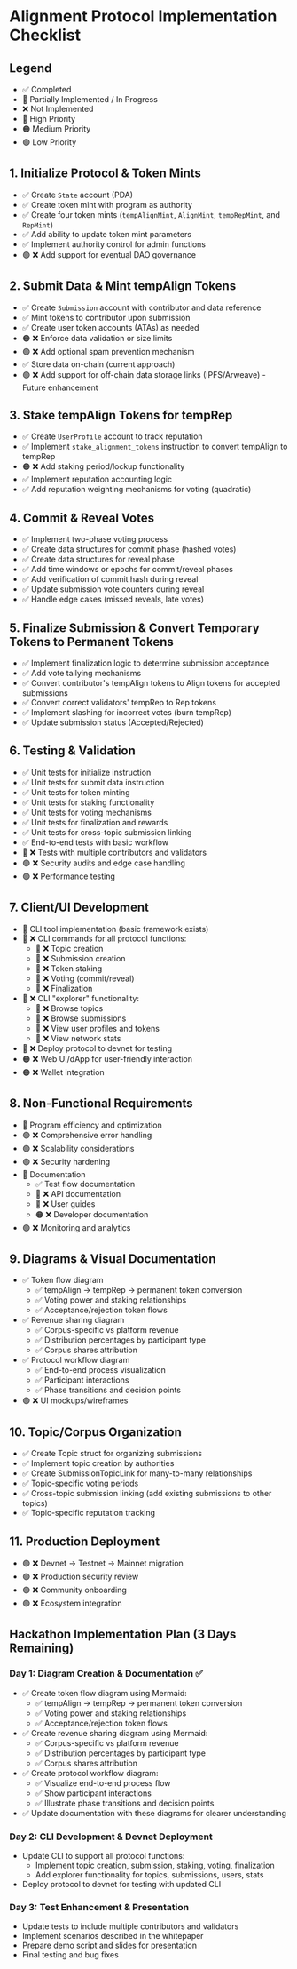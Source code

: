 # Alignment Protocol Implementation Checklist

## Legend
- ✅ Completed
- 🔄 Partially Implemented / In Progress
- ❌ Not Implemented
- 🔴 High Priority
- 🟠 Medium Priority
- 🟢 Low Priority

## 1. Initialize Protocol & Token Mints

- ✅ Create `State` account (PDA)
- ✅ Create token mint with program as authority
- ✅ Create four token mints (`tempAlignMint`, `AlignMint`, `tempRepMint`, and `RepMint`)
- ✅ Add ability to update token mint parameters
- ✅ Implement authority control for admin functions
- 🟢 ❌ Add support for eventual DAO governance

## 2. Submit Data & Mint tempAlign Tokens

- ✅ Create `Submission` account with contributor and data reference
- ✅ Mint tokens to contributor upon submission
- ✅ Create user token accounts (ATAs) as needed
- 🟠 ❌ Enforce data validation or size limits
- 🟢 ❌ Add optional spam prevention mechanism
- ✅ Store data on-chain (current approach)
- 🟢 ❌ Add support for off-chain data storage links (IPFS/Arweave) - Future enhancement

## 3. Stake tempAlign Tokens for tempRep

- ✅ Create `UserProfile` account to track reputation
- ✅ Implement `stake_alignment_tokens` instruction to convert tempAlign to tempRep
- 🟠 ❌ Add staking period/lockup functionality
- ✅ Implement reputation accounting logic
- ✅ Add reputation weighting mechanisms for voting (quadratic)

## 4. Commit & Reveal Votes

- ✅ Implement two-phase voting process
- ✅ Create data structures for commit phase (hashed votes)
- ✅ Create data structures for reveal phase
- ✅ Add time windows or epochs for commit/reveal phases
- ✅ Add verification of commit hash during reveal
- ✅ Update submission vote counters during reveal
- ✅ Handle edge cases (missed reveals, late votes)

## 5. Finalize Submission & Convert Temporary Tokens to Permanent Tokens

- ✅ Implement finalization logic to determine submission acceptance
- ✅ Add vote tallying mechanisms
- ✅ Convert contributor's tempAlign tokens to Align tokens for accepted submissions
- ✅ Convert correct validators' tempRep to Rep tokens
- ✅ Implement slashing for incorrect votes (burn tempRep)
- ✅ Update submission status (Accepted/Rejected)

## 6. Testing & Validation

- ✅ Unit tests for initialize instruction
- ✅ Unit tests for submit data instruction
- ✅ Unit tests for token minting
- ✅ Unit tests for staking functionality
- ✅ Unit tests for voting mechanisms
- ✅ Unit tests for finalization and rewards
- ✅ Unit tests for cross-topic submission linking
- ✅ End-to-end tests with basic workflow
- 🔴 ❌ Tests with multiple contributors and validators
- 🟢 ❌ Security audits and edge case handling
- 🟢 ❌ Performance testing

## 7. Client/UI Development

- 🔄 CLI tool implementation (basic framework exists)
- 🔴 ❌ CLI commands for all protocol functions:
  - 🔴 ❌ Topic creation
  - 🔴 ❌ Submission creation
  - 🔴 ❌ Token staking
  - 🔴 ❌ Voting (commit/reveal)
  - 🔴 ❌ Finalization
- 🔴 ❌ CLI "explorer" functionality:
  - 🔴 ❌ Browse topics
  - 🔴 ❌ Browse submissions
  - 🔴 ❌ View user profiles and tokens
  - 🔴 ❌ View network stats
- 🔴 ❌ Deploy protocol to devnet for testing
- 🟠 ❌ Web UI/dApp for user-friendly interaction
- 🟠 ❌ Wallet integration

## 8. Non-Functional Requirements

- 🔄 Program efficiency and optimization
- 🟢 ❌ Comprehensive error handling
- 🟢 ❌ Scalability considerations
- 🟢 ❌ Security hardening
- 🔄 Documentation
  - ✅ Test flow documentation
  - 🔴 ❌ API documentation
  - 🔴 ❌ User guides
  - 🟠 ❌ Developer documentation
- 🟢 ❌ Monitoring and analytics

## 9. Diagrams & Visual Documentation

- ✅ Token flow diagram
  - ✅ tempAlign → tempRep → permanent token conversion
  - ✅ Voting power and staking relationships
  - ✅ Acceptance/rejection token flows
- ✅ Revenue sharing diagram
  - ✅ Corpus-specific vs platform revenue
  - ✅ Distribution percentages by participant type
  - ✅ Corpus shares attribution
- ✅ Protocol workflow diagram
  - ✅ End-to-end process visualization
  - ✅ Participant interactions
  - ✅ Phase transitions and decision points
- 🟢 ❌ UI mockups/wireframes

## 10. Topic/Corpus Organization

- ✅ Create Topic struct for organizing submissions
- ✅ Implement topic creation by authorities
- ✅ Create SubmissionTopicLink for many-to-many relationships
- ✅ Topic-specific voting periods
- ✅ Cross-topic submission linking (add existing submissions to other topics)
- ✅ Topic-specific reputation tracking

## 11. Production Deployment

- 🟢 ❌ Devnet → Testnet → Mainnet migration
- 🟢 ❌ Production security review
- 🟢 ❌ Community onboarding
- 🟢 ❌ Ecosystem integration

## Hackathon Implementation Plan (3 Days Remaining)

### Day 1: Diagram Creation & Documentation ✅
- ✅ Create token flow diagram using Mermaid:
  - ✅ tempAlign → tempRep → permanent token conversion
  - ✅ Voting power and staking relationships
  - ✅ Acceptance/rejection token flows
- ✅ Create revenue sharing diagram using Mermaid:
  - ✅ Corpus-specific vs platform revenue
  - ✅ Distribution percentages by participant type
  - ✅ Corpus shares attribution
- ✅ Create protocol workflow diagram:
  - ✅ Visualize end-to-end process flow
  - ✅ Show participant interactions
  - ✅ Illustrate phase transitions and decision points
- ✅ Update documentation with these diagrams for clearer understanding

### Day 2: CLI Development & Devnet Deployment
- Update CLI to support all protocol functions:
  - Implement topic creation, submission, staking, voting, finalization
  - Add explorer functionality for topics, submissions, users, stats
- Deploy protocol to devnet for testing with updated CLI

### Day 3: Test Enhancement & Presentation
- Update tests to include multiple contributors and validators
- Implement scenarios described in the whitepaper
- Prepare demo script and slides for presentation
- Final testing and bug fixes
